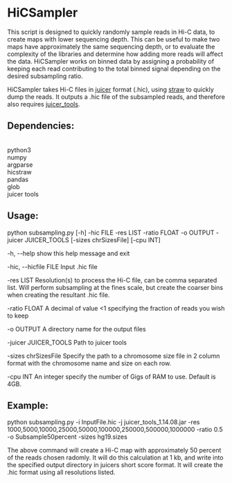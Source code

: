 # HiCSampler

This script is designed to quickly randomly sample reads in Hi-C data, to create maps with lower sequencing depth. This can be useful to make two maps have approximately the same sequencing depth, or to evaluate the complexity of the libraries and determine how adding more reads will affect the data. HiCSampler works on binned data by assigning a probability of keeping each read contributing to the total binned signal depending on the desired subsampling ratio. 

HiCSampler takes Hi-C files in [juicer](https://github.com/aidenlab/juicer) format (.hic), using [straw](https://github.com/aidenlab/straw) to quickly dump the reads. It outputs a .hic file of the subsampled reads, and therefore also requires [juicer_tools](https://github.com/aidenlab/juicertools). 

## Dependencies:
<br>python3<br>numpy<br>argparse<br>hicstraw<br>pandas<br>glob<br>juicer tools<br>

## Usage: 

python subsampling.py [-h] -hic FILE -res LIST -ratio FLOAT -o OUTPUT -juicer JUICER_TOOLS [-sizes chrSizesFile] [-cpu INT]

-h, --help show this help message and exit

-hic, --hicfile FILE Input .hic file

-res LIST Resolution(s) to process the Hi-C file, can be comma separated list. Will perform subsampling at the fines scale, but create the coarser bins when creating the resultant .hic file.

-ratio FLOAT A decimal of value <1 specifying the fraction of reads you wish to keep

-o OUTPUT A directory name for the output files

-juicer JUICER_TOOLS Path to juicer tools

-sizes chrSizesFile Specify the path to a chromosome size file in 2 column format with the chromosome name and size on each row.

-cpu INT An integer specify the number of Gigs of RAM to use. Default is 4GB.

## Example:

python subsampling.py -i InputFile.hic -j juicer_tools_1.14.08.jar -res 1000,5000,10000,25000,50000,100000,250000,500000,1000000 -ratio 0.5 -o Subsample50percent -sizes hg19.sizes

The above command will create a Hi-C map with approximately 50 percent of the reads chosen radomly. It will do this calculation at 1 kb, and write into the specified output directory in juicers short score format. It will create the .hic format using all resolutions listed. 

